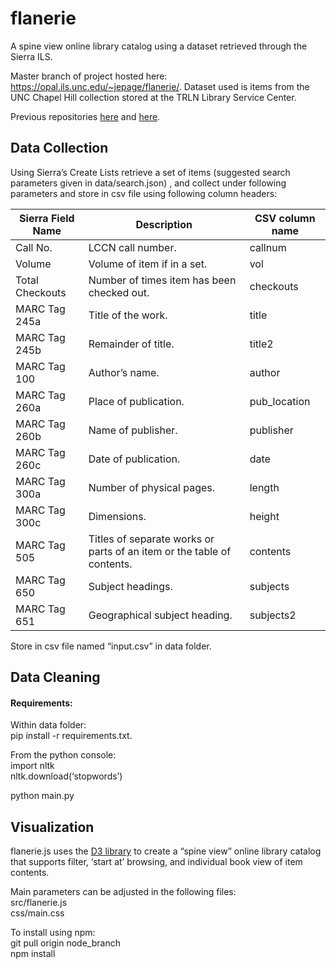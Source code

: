 # flanerie

A spine view online library catalog using a dataset retrieved through the Sierra ILS.

Master branch of project hosted here: https://opal.ils.unc.edu/~jepage/flanerie/. Dataset used is items from the UNC Chapel Hill collection stored at the TRLN Library Service Center. 

Previous repositories [here](https://github.com/jonpage3/library_browser) and [here](https://github.com/jonpage3/csv_data_cleaning). 

## Data Collection

Using Sierra’s Create Lists retrieve a set of items (suggested search parameters given in data/search.json) , and collect under following parameters and store in csv file using following column headers:

| Sierra Field Name   | Description |CSV column name |
| ------------------- | ----------- |----------------
| Call No.              | LCCN call number.       |callnum|
| Volume           | Volume of item if in a set.      |vol|
|Total Checkouts|Number of times item has been checked out.|checkouts|
|MARC Tag 245a|Title of the work.|title|
|MARC Tag 245b|Remainder of title.|title2|
|MARC Tag 100|Author’s name.|author|
|MARC Tag 260a|Place of publication.|pub_location|
|MARC Tag 260b|Name of publisher.|publisher|
|MARC Tag 260c|Date of publication.|date|
|MARC Tag 300a|Number of physical pages.|length|
|MARC Tag 300c|Dimensions.|height|
|MARC Tag 505|Titles of separate works or parts of an item or the table of contents. |contents|
|MARC Tag 650|Subject headings.|subjects |
|MARC Tag 651|Geographical subject heading.|subjects2|

Store in csv file named “input.csv” in data folder.

## Data Cleaning

#### Requirements:

Within data folder:<br>
pip install -r requirements.txt. 

From the python console:<br>
import nltk<br>
nltk.download(‘stopwords’)<br>

python main.py

## Visualization

flanerie.js uses the [D3 library](https://github.com/d3/d3) to create a “spine view” online library catalog that supports filter, ‘start at’ browsing, and individual book view of item contents. 

Main parameters can be adjusted in the following files:<br>
src/flanerie.js<br>
css/main.css

To install using npm:<br>
git pull origin node_branch<br>
npm install
